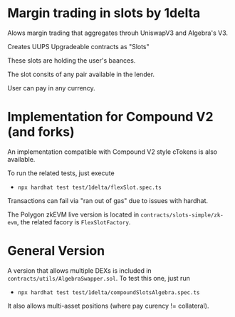 # Margin trading in slots by 1delta

Alows margin trading that aggregates throuh UniswapV3 and Algebra's V3.

Creates UUPS Upgradeable contracts as "Slots"

These slots are holding the user's baances.

The slot consits of any pair available in the lender.

User can pay in any currency.


# Implementation for Compound V2 (and forks)

An implementation compatible with Compound V2 style cTokens is also available.

To run the related tests, just execute

- `npx hardhat test test/1delta/flexSlot.spec.ts`

Transactions can fail via "ran out of gas" due to issues with hardhat.

The Polygon zkEVM live version is located in `contracts/slots-simple/zk-evm`, the related facory is `FlexSlotFactory`.

# General Version

A version that allows multiple DEXs is included in `contracts/utils/AlgebraSwapper.sol`. To test this one, just run

- `npx hardhat test test/1delta/compoundSlotsAlgebra.spec.ts`

It also allows multi-asset positions (where pay curency != collateral).